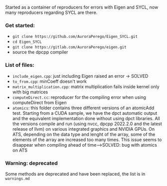 Started as a container of reproducers for errors with Eigen and SYCL, now many reproducers regarding SYCL are there.

### Get started:
- ```git clone https://github.com/AuroraPerego/Eigen_SYCL.git```
- ```cd Eigen_SYCL```
- ```git clone https://gitlab.com/AuroraPerego/eigen.git```
- source the dpcpp compiler

### List of files:
- ```include_eigen.cpp```: just including Eigen raised an error -> SOLVED
- ```to_from.cpp```: minCoeff doesn't work
- ```matrix_multiplication.cpp```: matrix multiplication fails inside kernel only with big matrices
- ```computeDirect.cc```: reproducer for the compiling error when using computeDirect from Eigen
- ```atomics```: this folder contains three different versions of an atomicAdd test. Starting from a CUDA sample, we have the dpct automatic output and the equivalent implementation done without using dpct libraries. All the versions compile and run (using nvcc, dpcpp 2022.2.0 and the latest release of llvm) on various integrated graphics and NVIDIA GPUs. On ATS, depending on the data type and lenght of the array, some of the elements of the array are increased too many times. This issue seems to disappear when compiling ahead of time-->SOLVED: bug with atomics on ATS

### Warning: deprecated
Some methods are deprecated and have been replaced, the list is in ```warnings.md```

